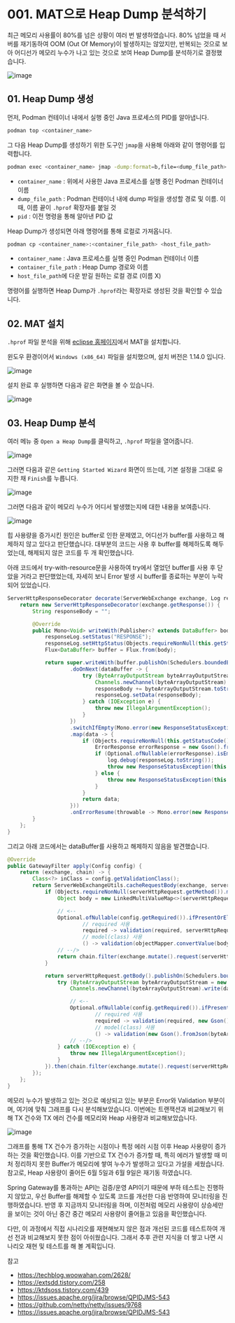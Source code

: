 # 001. MAT으로 Heap Dump 분석하기

최근 메모리 사용률이 80%를 넘은 상황이 여러 번 발생하였습니다. 80% 넘었을 때 서버를 재기동하여 OOM (Out Of Memory)이 발생하지는 않았지만, 반복되는 것으로 보아 어디선가 메모리 누수가 나고 있는 것으로 보여 Heap Dump를 분석하기로 결정했습니다.

![image](https://github.com/Kim-SuBin/TIL/assets/46712693/a20dc6c3-e886-4726-8c64-c2657903654e)


## 01. Heap Dump 생성
먼저, Podman 컨테이너 내에서 실행 중인 Java 프로세스의 PID를 알아냅니다.
```bash
podman top <container_name>
```
그 다음 Heap Dump를 생성하기 위한 도구인 `jmap`을 사용해 아래와 같이 명령어를 입력합니다.
```bash
podman exec <container_name> jmap -dump:format=b,file=<dump_file_path> <pid>
```
- `container_name` : 위에서 사용한 Java 프로세스를 실행 중인 Podman 컨테이너 이름
- `dump_file_path` : Podman 컨테이너 내에 dump 파일을 생성할 경로 및 이름. 이 때, 이름 끝이 `.hprof` 확장자를 붙일 것
- `pid` : 이전 명령을 통해 알아낸 PID 값

Heap Dump가 생성되면 아래 명령어를 통해 로컬로 가져옵니다.
```bash
podman cp <container_name>:<container_file_path> <host_file_path>
```
- `container_name` : Java 프로세스를 실행 중인 Podman 컨테이너 이름
- `container_file_path` : Heap Dump 경로와 이름
- `host_file_path`에 다운 받길 원하는 로컬 경로 (이름 X)

명령어를 실행하면 Heap Dump가 `.hprof`라는 확장자로 생성된 것을 확인할 수 있습니다.

## 02. MAT 설치
`.hprof` 파일 분석을 위해 [eclipse 홈페이지](https://www.eclipse.org/mat/downloads.php)에서 MAT을 설치합니다.

윈도우 환경이어서 `Windows (x86_64)` 파일을 설치했으며, 설치 버전은 1.14.0 입니다.

![image](https://github.com/Kim-SuBin/TIL/assets/46712693/100a0975-4d8d-4691-b8b8-5f8f1399a87d)

설치 완료 후 실행하면 다음과 같은 화면을 볼 수 있습니다.

![image](https://github.com/Kim-SuBin/TIL/assets/46712693/898fe840-4970-46a7-bb96-ad91e1156270)

## 03. Heap Dump 분석

여러 메뉴 중 `Open a Heap Dump`를 클릭하고, `.hprof` 파일을 열어줍니다.

![image](https://github.com/Kim-SuBin/TIL/assets/46712693/25931a04-b4f4-49fa-91a8-165ba08ec700)

그러면 다음과 같은 `Getting Started Wizard` 화면이 뜨는데, 기본 설정을 그대로 유지한 채 `Finish`를 누릅니다.

![image](https://github.com/Kim-SuBin/TIL/assets/46712693/e8c82578-10fe-4c81-ad0f-77a13fd7ac37)

그러면 다음과 같이 메모리 누수가 어디서 발생했는지에 대한 내용을 보여줍니다.

![image](https://github.com/Kim-SuBin/TIL/assets/46712693/91cca9df-8790-4caf-86cc-f3c9d9fd9e58)

힙 사용량을 증가시킨 원인은 buffer로 인한 문제였고, 어디선가 buffer를 사용하고 해제하지 않고 있다고 판단했습니다. 대부분의 코드는 사용 후 buffer를 해제하도록 해두었는데, 해제되지 않은 코드를 두 개 확인했습니다.

아래 코드에서 try-with-resource문을 사용하여 try에서 열었던 buffer를 사용 후 닫았을 거라고 판단했었는데, 자세히 보니 Error 발생 시 buffer를 종료하는 부분이 누락되어 있었습니다. 


```java
ServerHttpResponseDecorator decorate(ServerWebExchange exchange, Log responseLog) {
    return new ServerHttpResponseDecorator(exchange.getResponse()) {
        String responseBody = "";

        @Override
        public Mono<Void> writeWith(Publisher<? extends DataBuffer> body) {
            responseLog.setStatus("RESPONSE");
            responseLog.setHttpStatus(Objects.requireNonNull(this.getStatusCode()).value());
            Flux<DataBuffer> buffer = Flux.from(body);

            return super.writeWith(buffer.publishOn(Schedulers.boundedElastic())
                    .doOnNext(dataBuffer -> {
                        try (ByteArrayOutputStream byteArrayOutputStream = new ByteArrayOutputStream()) {
                            Channels.newChannel(byteArrayOutputStream).write(dataBuffer.toByteBuffer().asReadOnlyBuffer());
                            responseBody += byteArrayOutputStream.toString();
                            responseLog.setData(responseBody);
                        } catch (IOException e) {
                            throw new IllegalArgumentException();
                        }
                    })
                    .switchIfEmpty(Mono.error(new ResponseStatusException(Objects.requireNonNull(this.getStatusCode()))))
                    .map(data -> {
                        if (Objects.requireNonNull(this.getStatusCode()).isError()) {
                            ErrorResponse errorResponse = new Gson().fromJson(responseBody, ErrorResponse.class);
                            if (Optional.ofNullable(errorResponse).isEmpty()) {
                                log.debug(responseLog.toString());
                                throw new ResponseStatusException(this.getStatusCode());
                            } else {
                                throw new ResponseStatusException(this.getStatusCode(), responseBody);
                            }
                        }
                        return data;
                    }))
                    .onErrorResume(throwable -> Mono.error(new ResponseStatusException(this.getStatusCode(), responseBody)));
        }
    };
}
```
그리고 아래 코드에서는 dataBuffer를 사용하고 해제하지 않음을 발견했습니다.

```java
@Override
public GatewayFilter apply(Config config) {
    return (exchange, chain) -> {
        Class<?> inClass = config.getValidationClass();
        return ServerWebExchangeUtils.cacheRequestBody(exchange, serverHttpRequest -> {
            if (Objects.requireNonNull(serverHttpRequest.getMethod()).matches(HttpMethod.GET.name())) {
                Object body = new LinkedMultiValueMap<>(serverHttpRequest.getQueryParams()).toSingleValueMap();

                // <--
                Optional.ofNullable(config.getRequired()).ifPresentOrElse(
                        // required 사용
                        required -> validation(required, serverHttpRequest.getQueryParams().toSingleValueMap()),
                        // model(class) 사용
                        () -> validation(objectMapper.convertValue(body, inClass)));
                // --/>
                return chain.filter(exchange.mutate().request(serverHttpRequest).build());
            }

            return serverHttpRequest.getBody().publishOn(Schedulers.boundedElastic()).doOnNext(dataBuffer -> {
                try (ByteArrayOutputStream byteArrayOutputStream = new ByteArrayOutputStream()) {
                    Channels.newChannel(byteArrayOutputStream).write(dataBuffer.toByteBuffer().asReadOnlyBuffer());

                    // <--
                    Optional.ofNullable(config.getRequired()).ifPresentOrElse(
                            // required 사용
                            required -> validation(required, new Gson().fromJson(byteArrayOutputStream.toString(), new TypeToken<Map<String, Object>>() {}.getType())),
                            // model(class) 사용
                            () -> validation(new Gson().fromJson(byteArrayOutputStream.toString(), inClass)));
                    // --/>
                } catch (IOException e) {
                    throw new IllegalArgumentException();
                }
            }).then(chain.filter(exchange.mutate().request(serverHttpRequest).build()));
        });
    };
}
```

메모리 누수가 발생하고 있는 것으로 예상되고 있는 부분은 Error와 Validation 부분이며, 여기에 맞춰 그래프를 다시 분석해보았습니다. 이번에는 트랜잭션과 비교해보기 위해 TX 건수와 TX 에러 건수를 메모리와 Heap 사용량과 비교해보았습니다.

![image](https://github.com/Kim-SuBin/TIL/assets/46712693/c57ae52b-8510-4730-aa51-2873a6d9d673)

그래프를 통해 TX 건수가 증가하는 시점이나 특정 에러 시점 이후 Heap 사용량이 증가하는 것을 확인했습니다. 이를 기반으로 TX 건수가 증가할 때, 특히 에러가 발생할 때 미처 정리하지 못한 Buffer가 메모리에 쌓여 누수가 발생하고 있다고 가설을 세웠습니다. 참고로, Heap 사용량이 줄어든 6월 5일과 6월 9일은 재기동 하였습니다.

Spring Gateway를 통과하는 API는 검증/운영 API이기 때문에 부하 테스트는 진행하지 않았고, 우선 Buffer를 해제할 수 있도록 코드를 개선한 다음 반영하여 모니터링을 진행하였습니다.
반영 후 지금까지 모니터링을 하며, 이전처럼 메모리 사용량이 상승세만을 보이는 것이 아닌 중간 중간 메모리 사용량이 줄어들고 있음을 확인했습니다.

다만, 이 과정에서 직접 시나리오를 재현해보지 않은 점과 개선된 코드를 테스트하여 개선 전과 비교해보지 못한 점이 아쉬웠습니다.
그래서 추후 관련 지식을 더 쌓고 나면 시나리오 재현 및 테스트를 해 볼 계획입니다.



참고
- <https://techblog.woowahan.com/2628/>
- <https://extsdd.tistory.com/258>
- <https://ktdsoss.tistory.com/439>
- <https://issues.apache.org/jira/browse/QPIDJMS-543>
- <https://github.com/netty/netty/issues/9768>
- <https://issues.apache.org/jira/browse/QPIDJMS-543>